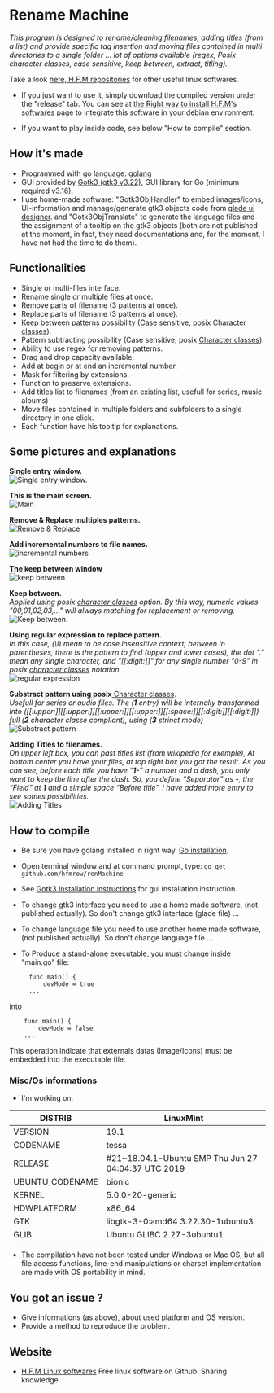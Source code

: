 # Rename Machine
*This program is designed to rename/cleaning filenames, adding titles (from a list) and provide specific tag insertion and moving files contained in multi directories to a single folder ... lot of options available (regex, Posix character classes, case sensitive, keep between, extract, titling).*

Take a look [here, H.F.M repositories](https://github.com/hfmrow/) for other useful linux softwares.

- If you just want to use it, simply download the compiled version under the "release" tab. You can see at [the Right way to install H.F.M's softwares](https://github.com/hfmrow/instHFMsofts) page to integrate this software in your debian environment.
	
- If you want to play inside code, see below "How to compile" section.

## How it's made
- Programmed with go language: [golang](https://golang.org/doc/) 
- GUI provided by [Gotk3 (gtk3 v3.22)](https://github.com/gotk3/gotk3), GUI library for Go (minimum required v3.16).
- I use home-made software: "Gotk3ObjHandler" to embed images/icons, UI-information and manage/generate gtk3 objects code from [glade ui designer](https://glade.gnome.org/). and "Gotk3ObjTranslate" to generate the language files and the assignment of a tooltip on the gtk3 objects (both are not published at the moment, in fact, they need documentations and, for the moment, I have not had the time to do them).

## Functionalities
- Single or multi-files interface.
- Rename single or multiple files at once.
- Remove parts of filename (3 patterns at once).
- Replace parts of filename (3 patterns at once).
- Keep between patterns possibility (Case sensitive, posix [Character classes](https://www.regular-expressions.info/posixbrackets.html)).
- Pattern subtracting possibility (Case sensitive, posix [Character classes](https://www.regular-expressions.info/posixbrackets.html)).
- Ability to use regex for removing patterns.
- Drag and drop capacity available.
- Add at begin or at end an incremental number.
- Mask for filtering by extensions.
- Function to preserve extensions.
- Add titles list to filenames (from an existing list, usefull for series, music albums)
- Move files contained in multiple folders and subfolders to a single directory in one click.
- Each function have his tooltip for explanations.

## Some pictures and explanations  

**Single entry window.**  
![Single entry window.](readME-Pic/single-entry.jpg  "Single entry window.")  

**This is the main screen.**  
![Main](readME-Pic/mainScr-rename-engine.jpg  "Main")  

**Remove & Replace multiples patterns.**  
![Remove & Replace](readME-Pic/ren-repl.jpg  "Remove & Replace")  

**Add incremental numbers to file names.**  
![incremental numbers](readME-Pic/inc.jpg  "incremental numbers")  

**The keep between window**  
![keep between](readME-Pic/keep-btw1.jpg  "keep between")  

**Keep between.**  
*Applied using posix [character classes](https://www.regular-expressions.info/posixbrackets.html)  option. By this way, numeric values "00,01,02,03,..." will always matching for replacement or removing.*  
![Keep between.](readME-Pic/keep-btw2.jpg  "Keep between.")  

**Using regular expression to replace pattern.**  
*In this case, (\i) mean to be case insensitive context, between in parentheses, there is the pattern to find (upper and lower cases), the dot "." mean any single character, and "[[:digit:]]" for any single number "0-9" in posix [character classes](https://www.regular-expressions.info/posixbrackets.html) notation.*  
![regular expression](readME-Pic/regex-1.jpg  "regular expression")  

 **Substract pattern using posix**[ Character classes](https://www.regular-expressions.info/posixbrackets.html).  
*Usefull for series or audio files. The (**1** entry) will be internally transformed into ([[:upper:]][[:upper:]][[:upper:]][[:upper:]][[:space:]][[:digit:]][[:digit:]]) full (**2** character classe compliant), using (**3** strinct mode)*  
![Substract pattern](readME-Pic/substract-1.jpg  "Substract pattern")  

 **Adding Titles to filenames.**  
 *On upper left box, you can past titles list (from wikipedia for exemple), At bottom center you have your files, at top right box you got the result. As you can see, before each title you have “**1-**” a number and a dash, you only want to keep the line after the dash. So, you define “Separator” as **-**, the “Field” at **1** and a simple space “Before title”. I have added more entry to see somes possibilities.*  
![Adding Titles](readME-Pic/title-example.jpg  "Adding Titles")  

## How to compile
- Be sure you have golang installed in right way. [Go installation](https://golang.org/doc/install).
- Open terminal window and at command prompt, type: `go get github.com/hfmrow/renMachine`
- See [Gotk3 Installation instructions](https://github.com/gotk3/gotk3/wiki#installation) for gui installation instruction.
- To change gtk3 interface you need to use a home made software, (not published actually). So don't change gtk3 interface (glade file) ...
- To change language file you need to use another home made software, (not published actually). So don't change language file ...
- To Produce a stand-alone executable, you must change inside "main.go" file:

		func main() {
			devMode = true
		...
into

		func main() {
			devMode = false
		...

This operation indicate that externals datas (Image/Icons) must be embedded into the executable file.

### Misc/Os informations
- I'm working on:

| DISTRIB  | LinuxMint |
| -------- | --------- |
| VERSION  | 19.1  |
| CODENAME  | tessa  |
| RELEASE  | #21~18.04.1-Ubuntu SMP Thu Jun 27 04:04:37 UTC 2019  |
| UBUNTU_CODENAME  | bionic  |
| KERNEL  | 5.0.0-20-generic  |
| HDWPLATFORM  | x86_64  |
| GTK  | libgtk-3-0:amd64 3.22.30-1ubuntu3  |
| GLIB  | Ubuntu GLIBC 2.27-3ubuntu1  |

- The compilation have not been tested under Windows or Mac OS, but all file access functions, line-end manipulations or charset implementation are made with OS portability in mind.

## You got an issue ?
- Give informations (as above), about used platform and OS version.
- Provide a method to reproduce the problem.

## Website
- [H.F.M Linux softwares](https://hfmrow.yo.fr/) Free linux software on Github. Sharing knowledge.
